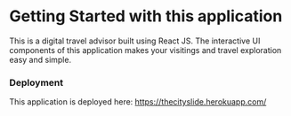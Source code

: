 # Getting Started with this application

This is a digital travel advisor built using React JS. The interactive UI components of this application makes your visitings and travel exploration easy and simple.

### Deployment

This application is deployed here: https://thecityslide.herokuapp.com/
